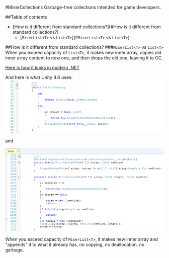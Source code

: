 #MiserCollections
Garbage-free collections intended for game developers.

##Table of contents
- [How is it different from standard collections?](#How is it different from standard collections?)
  - [`MiserList<T>` vs `List<T>`](#`MiserList<T>` vs `List<T>`)

##How is it different from standard collections?
###`MiserList<T>` vs `List<T>`
When you exceed capacity of `List<T>`, it makes new inner array, copies old inner array content to new one, and then drops the old one, leaving it to GC.

[Here is how it looks in modern .NET](http://referencesource.microsoft.com/#mscorlib/system/collections/generic/list.cs,9808f1f5ef16c436)

And here is what Unity 4.6 uses:
![Unity 4.6 List<T>.Capacity implementation](/Images/List'T.Capacity.png?raw=true "Unity 4.6 List<T>.Capacity implementation")

and

![Unity 4.6 Array.Resize() implementation](/Images/Array.Resize.png?raw=true "Unity 4.6 Array.Resize() implementation")

When you exceed capacity of `MiserList<T>`, it makes new inner array and "appends" it to what it already has, no copying, no deallocation, no garbage.
